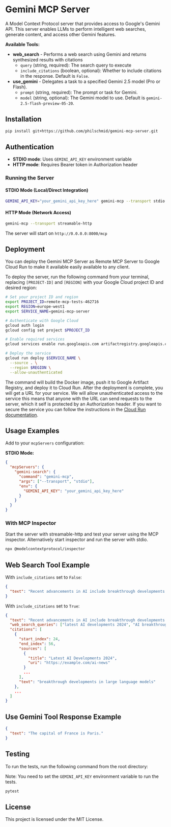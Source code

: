 # Gemini MCP Server

A Model Context Protocol server that provides access to Google's Gemini API. This server enables LLMs to perform intelligent web searches, generate content, and access other Gemini features.

**Available Tools:**
- **web_search** - Performs a web search using Gemini and returns synthesized results with citations
  - `query` (string, required): The search query to execute
  - `include_citations` (boolean, optional): Whether to include citations in the response. Default is `False`.
- **use_gemini** - Delegates a task to a specified Gemini 2.5 model (Pro or Flash).
  - `prompt` (string, required): The prompt or task for Gemini.
  - `model` (string, optional): The Gemini model to use. Default is `gemini-2.5-flash-preview-05-20`.


## Installation

```bash
pip install git+https://github.com/philschmid/gemini-mcp-server.git
```

## Authentication

- **STDIO mode**: Uses `GEMINI_API_KEY` environment variable
- **HTTP mode**: Requires Bearer token in Authorization header

### Running the Server

#### STDIO Mode (Local/Direct Integration)

```bash
GEMINI_API_KEY="your_gemini_api_key_here" gemini-mcp --transport stdio
```

#### HTTP Mode (Network Access)

```bash
gemini-mcp --transport streamable-http
```

The server will start on `http://0.0.0.0:8000/mcp`

## Deployment

You can deploy the Gemini MCP Server as Remote MCP Server to Google Cloud Run to make it available easily available to any client. 

To deploy the server, run the following command from your terminal, replacing `[PROJECT-ID]` and `[REGION]` with your Google Cloud project ID and desired region:

```bash
# Set your project ID and region
export PROJECT_ID=remote-mcp-tests-462716
export REGION=europe-west1
export SERVICE_NAME=gemini-mcp-server

# Authenticate with Google Cloud
gcloud auth login
gcloud config set project $PROJECT_ID

# Enable required services
gcloud services enable run.googleapis.com artifactregistry.googleapis.com cloudbuild.googleapis.com

# Deploy the service
gcloud run deploy $SERVICE_NAME \
  --source . \
  --region $REGION \
  --allow-unauthenticated
```

The command will build the Docker image, push it to Google Artifact Registry, and deploy it to Cloud Run. After the deployment is complete, you will get a URL for your service. We will allow unauthenticated access to the service this means that anyone with the URL can send requests to the server, which it self is protected by an Authorization header. If you want to secure the service you can follow the instructions in the [Cloud Run documentation](https://cloud.google.com/run/docs/authenticating/service-to-service).

## Usage Examples

Add to your `mcpServers` configuration:

**STDIO Mode:**
```json
{
  "mcpServers": {
    "gemini-search": {
      "command": "gemini-mcp",
      "args": ["--transport", "stdio"],
      "env": {
        "GEMINI_API_KEY": "your_gemini_api_key_here"
      }
    }
  }
}
```

### With MCP Inspector

Start the server with streamable-http and test your server using the MCP inspector. Alternatively start inspector and run the server with stdio.

```bash
npx @modelcontextprotocol/inspector
```

## Web Search Tool Example

With `include_citations` set to `False`:

```json
{
  "text": "Recent advancements in AI include breakthrough developments in large language models, computer vision, and autonomous systems..."
}
```

With `include_citations` set to `True`:

```json
{
  "text": "Recent advancements in AI include breakthrough developments in large language models, computer vision, and autonomous systems...",
  "web_search_queries": ["latest AI developments 2024", "AI breakthroughs"],
  "citations": [
    {
      "start_index": 24,
      "end_index": 56,
      "sources": [
        {
          "title": "Latest AI Developments 2024",
          "uri": "https://example.com/ai-news"
        }
        ...
      ],
      "text": "breakthrough developments in large language models"
    },
    ...
  ]
}
```

## Use Gemini Tool Response Example

```json
{
  "text": "The capital of France is Paris."
}
```

## Testing

To run the tests, run the following command from the root directory:

Note: You need to set the `GEMINI_API_KEY` environment variable to run the tests.

```bash
pytest
```

## License

This project is licensed under the MIT License.